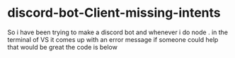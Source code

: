 # discord-bot-Client-missing-intents
So i have been trying to make a discord bot and whenever i do node . in the terminal of VS it comes up with an error message if someone could help that would be great 
the code is below


